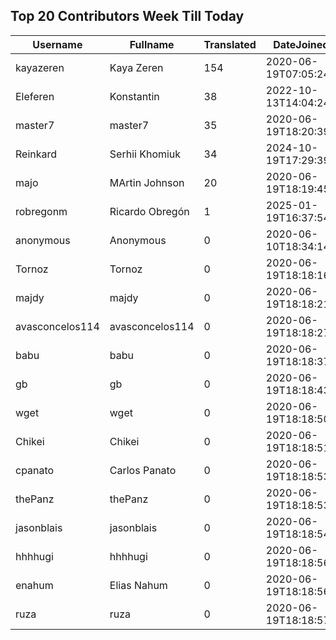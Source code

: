 ## Top 20 Contributors Week Till Today ##
|Username|Fullname|Translated|DateJoined|Language|
|--------|--------|----------|----------|-------|
|kayazeren|Kaya Zeren|154|2020-06-19T07:05:24Z|tr|
|Eleferen|Konstantin|38|2022-10-13T14:04:24Z|ru|
|master7|master7|35|2020-06-19T18:20:39.|pl|
|Reinkard|Serhii Khomiuk|34|2024-10-19T17:29:39.|uk|
|majo|MArtin Johnson|20|2020-06-19T18:19:45Z|sv|
|robregonm|Ricardo Obregón|1|2025-01-19T16:37:54.|es|
|anonymous|Anonymous|0|2020-06-10T18:34:14.||
|Tornoz|Tornoz|0|2020-06-19T18:18:16.||
|majdy|majdy|0|2020-06-19T18:18:21.||
|avasconcelos114|avasconcelos114|0|2020-06-19T18:18:27Z||
|babu|babu|0|2020-06-19T18:18:37.||
|gb|gb|0|2020-06-19T18:18:43.||
|wget|wget|0|2020-06-19T18:18:50Z|ro|
|Chikei|Chikei|0|2020-06-19T18:18:51Z|zh_Hant|
|cpanato|Carlos Panato|0|2020-06-19T18:18:53Z||
|thePanz|thePanz|0|2020-06-19T18:18:53Z||
|jasonblais|jasonblais|0|2020-06-19T18:18:54Z||
|hhhhugi|hhhhugi|0|2020-06-19T18:18:56.||
|enahum|Elias  Nahum|0|2020-06-19T18:18:56Z|es|
|ruza|ruza|0|2020-06-19T18:18:57.||
